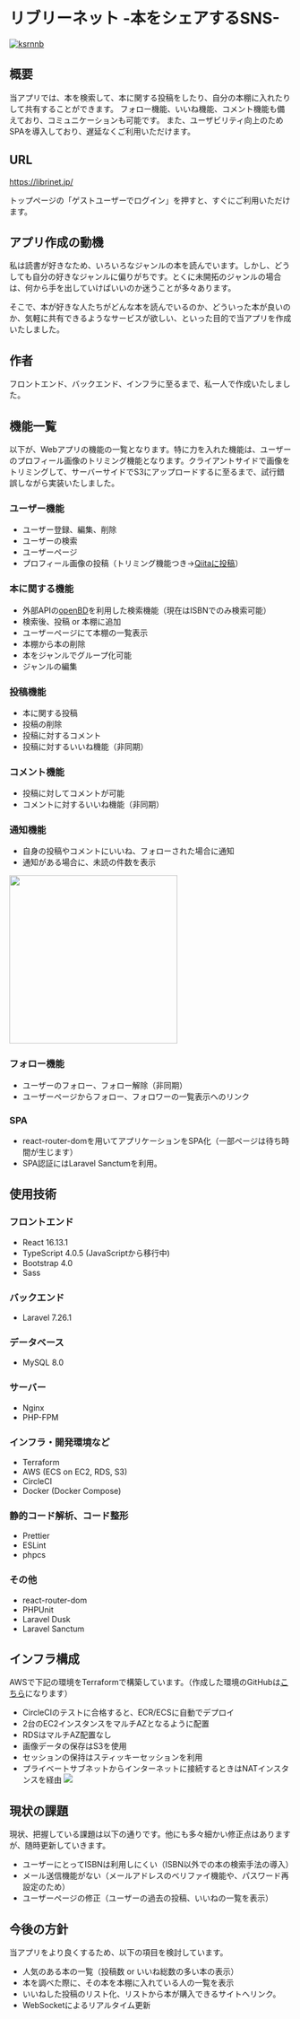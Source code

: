 # リブリーネット -本をシェアするSNS-
[![ksrnnb](https://circleci.com/gh/ksrnnb/librinet.svg?style=svg)](https://app.circleci.com/pipelines/github/ksrnnb)

## 概要
当アプリでは、本を検索して、本に関する投稿をしたり、自分の本棚に入れたりして共有することができます。
フォロー機能、いいね機能、コメント機能も備えており、コミュニケーションも可能です。
また、ユーザビリティ向上のためSPAを導入しており、遅延なくご利用いただけます。

## URL
https://librinet.jp/

トップページの「ゲストユーザーでログイン」を押すと、すぐにご利用いただけます。

## アプリ作成の動機
私は読書が好きなため、いろいろなジャンルの本を読んでいます。しかし、どうしても自分の好きなジャンルに偏りがちです。とくに未開拓のジャンルの場合は、何から手を出していけばいいのか迷うことが多々あります。

そこで、本が好きな人たちがどんな本を読んでいるのか、どういった本が良いのか、気軽に共有できるようなサービスが欲しい、といった目的で当アプリを作成いたしました。

## 作者
フロントエンド、バックエンド、インフラに至るまで、私一人で作成いたしました。

## 機能一覧
以下が、Webアプリの機能の一覧となります。特に力を入れた機能は、ユーザーのプロフィール画像のトリミング機能となります。クライアントサイドで画像をトリミングして、サーバーサイドでS3にアップロードするに至るまで、試行錯誤しながら実装いたしました。

### ユーザー機能
- ユーザー登録、編集、削除
- ユーザーの検索
- ユーザーページ
- プロフィール画像の投稿（トリミング機能つき→[Qiitaに投稿](https://qiita.com/ksrnnb/items/81d34faf4abc47ea4182)）

### 本に関する機能
- 外部APIの[openBD](https://openbd.jp/)を利用した検索機能（現在はISBNでのみ検索可能）
- 検索後、投稿 or 本棚に追加
- ユーザーページにて本棚の一覧表示
- 本棚から本の削除
- 本をジャンルでグループ化可能
- ジャンルの編集

### 投稿機能
- 本に関する投稿
- 投稿の削除
- 投稿に対するコメント
- 投稿に対するいいね機能（非同期）

### コメント機能
- 投稿に対してコメントが可能
- コメントに対するいいね機能（非同期）

### 通知機能
- 自身の投稿やコメントにいいね、フォローされた場合に通知
- 通知がある場合に、未読の件数を表示

<img src="https://i.imgur.com/soFP217.png" width="300">

### フォロー機能
- ユーザーのフォロー、フォロー解除（非同期）
- ユーザーページからフォロー、フォロワーの一覧表示へのリンク

### SPA
- react-router-domを用いてアプリケーションをSPA化（一部ページは待ち時間が生じます）
- SPA認証にはLaravel Sanctumを利用。

## 使用技術
### フロントエンド
- React 16.13.1
- TypeScript 4.0.5 (JavaScriptから移行中)
- Bootstrap 4.0
- Sass

### バックエンド
- Laravel 7.26.1

### データベース
- MySQL 8.0

### サーバー
- Nginx
- PHP-FPM

### インフラ・開発環境など
- Terraform
- AWS (ECS on EC2, RDS, S3)
- CircleCI
- Docker (Docker Compose)

### 静的コード解析、コード整形
- Prettier
- ESLint
- phpcs

### その他
- react-router-dom
- PHPUnit
- Laravel Dusk
- Laravel Sanctum

## インフラ構成
AWSで下記の環境をTerraformで構築しています。（作成した環境のGitHubは[こちら](https://github.com/ksrnnb/terraform-environment)になります）
- CircleCIのテストに合格すると、ECR/ECSに自動でデプロイ
- 2台のEC2インスタンスをマルチAZとなるように配置
- RDSはマルチAZ配置なし
- 画像データの保存はS3を使用
- セッションの保持はスティッキーセッションを利用
- プライベートサブネットからインターネットに接続するときはNATインスタンスを経由
![](https://i.imgur.com/o0342AO.jpg)

## 現状の課題
現状、把握している課題は以下の通りです。他にも多々細かい修正点はありますが、随時更新していきます。
- ユーザーにとってISBNは利用しにくい（ISBN以外での本の検索手法の導入）
- メール送信機能がない（メールアドレスのベリファイ機能や、パスワード再設定のため）
- ユーザーページの修正（ユーザーの過去の投稿、いいねの一覧を表示）

## 今後の方針
当アプリをより良くするため、以下の項目を検討しています。
- 人気のある本の一覧（投稿数 or いいね総数の多い本の表示）
- 本を調べた際に、その本を本棚に入れている人の一覧を表示
- いいねした投稿のリスト化、リストから本が購入できるサイトへリンク。
- WebSocketによるリアルタイム更新